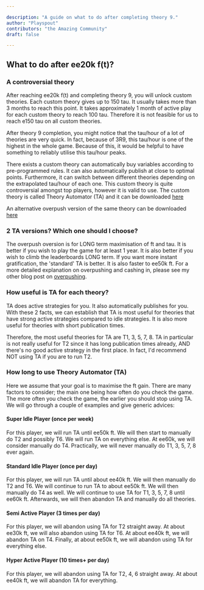 ```yaml
---

description: "A guide on what to do after completing theory 9."
author: "Playspout"
contributors: "the Amazing Community"
draft: false

---
```





## What to do after ee20k f(t)?

### A controversial theory

After reaching ee20k f(t) and completing theory 9, you will unlock custom theories. Each custom theory gives up to 150 tau. It usually takes more than 3 months to reach this point. It takes approximately 1 month of active play for each custom theory to reach 100 tau. Therefore it is not feasible for us to reach e150 tau on all custom theories. 

After theory 9 completion, you might notice that the tau/hour of a lot of theories are very quick. In fact, because of 3R9, this tau/hour is one of the highest in the whole game. Because of this, it would be helpful to have something to reliably utilise this tau/hour peaks. 

There exists a custom theory can automatically buy variables according to pre-programmed rules. It can also automatically publish at close to optimal points. Furthermore, it can switch between different theories depending on the extrapolated tau/hour of each one. This custom theory is quite controversial amongst top players, however it is valid to use. The custom theory is called Theory Automator (TA) and it can be downloaded [here](https://raw.githubusercontent.com/skyllic/Custom-Theories/main/Theory%20Automator.js)

An alternative overpush version of the same theory can be downloaded [here](https://raw.githubusercontent.com/Gen1Code/TA-Overpush/main/TA-Overpush.js)

### 2 TA versions? Which one should I choose?

The overpush oversion is for LONG term maximisation of ft and tau. It is better if you wish to play the game for at least 1 year. It is also better if you wish to climb the leaderboards LONG term. If you want more instant gratification, the 'standard' TA is better. It is also faster to ee50k ft. For a more detailed explanation on overpushing and cashing in, please see my other blog post on [overpushing](/guides/advanced-concepts/distribution-overpushing).

### How useful is TA for each theory?

TA does active strategies for you. It also automatically publishes for you. With these 2 facts, we can establish that TA is most useful for theories that have strong active strategies compared to idle strategies. It is also more useful for theories with short publication times. 

Therefore, the most useful theories for TA are T1, 3, 5, 7, 8. TA in particular is not really useful for T2 since it has long publication times already, AND there's no good active strategy in the first place. In fact, I'd recommend NOT using TA if you are to run T2. 

### How long to use Theory Automator (TA)

Here we assume that your goal is to maximise the ft gain. There are many factors to consider; the main one being how often do you check the game. The more often you check the game, the earlier you should stop using TA. We will go through a couple of examples and give generic advices:

#### Super Idle Player (once per week)

For this player, we will run TA until ee50k ft. We will then start to manually do T2 and possibly T6. We will run TA on everything else. At ee60k, we will consider manually do T4. Practically, we will never manually do T1, 3, 5, 7, 8 ever again.

#### Standard Idle Player (once per day)

For this player, we will run TA until about ee40k ft. We will then manually do T2 and T6. We will continue to run TA to about ee50k ft. We will then manually do T4 as well. We will continue to use TA for T1, 3, 5, 7, 8 until ee60k ft. Afterwards, we will then abandon TA and manually do all theories. 

#### Semi Active Player (3 times per day)

For this player, we will abandon using TA for T2 straight away. At about ee30k ft, we will also abandon using TA for T6. At about ee40k ft, we will abandon TA on T4. Finally, at about ee50k ft, we will abandon using TA for everything else. 

#### Hyper Active Player (10 times+ per day)

For this player, we will abandon using TA for T2, 4, 6 straight away. At about ee40k ft, we will abandon TA for everything. 







